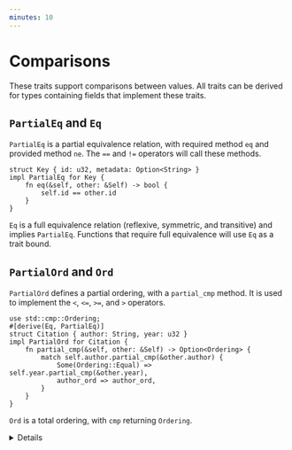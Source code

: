 ```yaml
---
minutes: 10
---
```


# Comparisons

These traits support comparisons between values. All traits can be derived for
types containing fields that implement these traits.

## `PartialEq` and `Eq`

`PartialEq` is a partial equivalence relation, with required method `eq` and
provided method `ne`. The `==` and `!=` operators will call these methods.

```rust,editable
struct Key { id: u32, metadata: Option<String> }
impl PartialEq for Key {
    fn eq(&self, other: &Self) -> bool {
        self.id == other.id
    }
}
```

`Eq` is a full equivalence relation (reflexive, symmetric, and transitive) and
implies `PartialEq`. Functions that require full equivalence will use `Eq` as a
trait bound.

## `PartialOrd` and `Ord`

`PartialOrd` defines a partial ordering, with a `partial_cmp` method. It is used
to implement the `<`, `<=`, `>=`, and `>` operators.

```rust,editable
use std::cmp::Ordering;
#[derive(Eq, PartialEq)]
struct Citation { author: String, year: u32 }
impl PartialOrd for Citation {
    fn partial_cmp(&self, other: &Self) -> Option<Ordering> {
        match self.author.partial_cmp(&other.author) {
            Some(Ordering::Equal) => self.year.partial_cmp(&other.year),
            author_ord => author_ord,
        }
    }
}
```

`Ord` is a total ordering, with `cmp` returning `Ordering`.

<details>

`PartialEq` can be implemented between different types, but `Eq` cannot, because
it is reflexive:

```rust,editable
struct Key { id: u32, metadata: Option<String> }
impl PartialEq<u32> for Key {
    fn eq(&self, other: &u32) -> bool {
        self.id == *other
    }
}
```

In practice, it's common to derive these traits, but uncommon to implement them.

</details>
